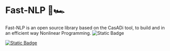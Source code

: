 # Fast-NLP 🏁🏎 


Fast-NLP is an open source library based on the CasADi tool, to build and in an efficient way Nonlinear Programming.
![Static Badge](https://img.shields.io/badge/Matlab-Python-blue?link=(https://www.youtube.com/)&link=(https://www.google.it/))

[![Static Badge](https://img.shields.io/badge/Matlab-Python-blue)](https://github.com/Lorenzo-maker/FastNLP.git)

